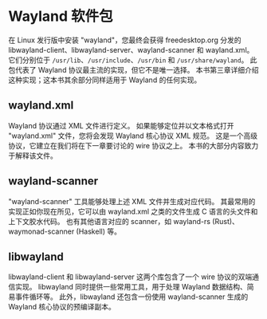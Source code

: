 # Wayland 软件包

在 Linux 发行版中安装 "wayland"，您最终会获得 freedesktop.org 分发的
libwayland-client、libwayland-server、wayland-scanner 和 wayland.xml。
它们分别位于 `/usr/lib`、`/usr/include`、`/usr/bin` 和 `/usr/share/wayland`。
此包代表了 Wayland 协议最主流的实现，但它不是唯一选择。
本书第三章详细介绍这种实现；这本书其余部分同样适用于 Wayland 的任何实现。

## wayland.xml

Wayland 协议通过 XML 文件进行定义。
如果能够定位并以文本格式打开 "wayland.xml" 文件，您将会发现 Wayland 核心协议 XML 规范。
这是一个高级协议，它建立在我们将在下一章要讨论的 wire 协议之上。
本书的大部分内容致力于解释该文件。

## wayland-scanner

"wayland-scanner" 工具能够处理上述 XML 文件并生成对应代码。
其最常用的实现正如你现在所见，它可以由 wayland.xml 之类的文件生成 C 语言的头文件和上下文胶水代码。
也有其他语言对应的 scanner，如 wayland-rs (Rust)、waymonad-scanner (Haskell) 等。

## libwayland

libwayland-client 和 libwayland-server 这两个库包含了一个 wire 协议的双端通信实现。
libwayland 同时提供一些常用工具，用于处理 Wayland 数据结构、简易事件循环等。
此外，libwayland 还包含一份使用 wayland-scanner 生成的 Wayland 核心协议的预编译副本。

